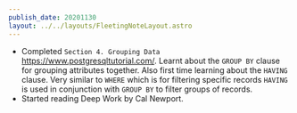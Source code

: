 ```yaml
---
publish_date: 20201130
layout: ../../layouts/FleetingNoteLayout.astro
---
```


- Completed `Section 4. Grouping Data` https://www.postgresqltutorial.com/. Learnt about the `GROUP BY` clause for grouping attributes together. Also first time learning about the `HAVING` clause. Very similar to `WHERE` which is for filtering specific records `HAVING` is used in conjunction with `GROUP BY` to filter groups of records.
- Started reading Deep Work by Cal Newport.
